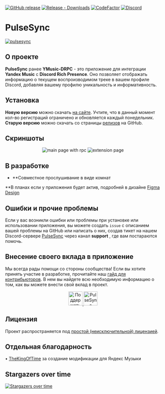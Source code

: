 [![GitHub release](https://img.shields.io/github/release/pulsesync-llc/pulsesync-client.svg)](https://github.com/pulsesync-llc/pulsesync-client/releases/latest)
[![Release - Downloads](https://img.shields.io/github/downloads/pulsesync-llc/pulsesync-client/total?label=Downloads)](https://github.com/pulsesync-llc/pulsesync-client/releases)
[![CodeFactor](https://www.codefactor.io/repository/github/pulsesync-llc/pulsesync-client/badge)](https://www.codefactor.io/repository/github/pulsesync-llc/pulsesync-client)
[![Discord](https://img.shields.io/discord/1227552882744754267.svg?label=&logo=discord&logoColor=ffffff&color=6082FD&labelColor=6082FD)](https://discord.gg/qy42uGTzRy)
# PulseSync
<a href="https://discord.gg/qy42uGTzRy">
     <img alt="pulsesync" src="https://github.com/user-attachments/assets/4fa03fe1-c4ed-49f5-806b-2a182153b75c">
</a>

## О проекте

**PulseSync** ранее **YMusic-DRPC** - это приложение для интеграции **Yandex Music** с **Discord Rich Presence**. Оно позволяет отображать информацию о текущем воспроизводимом треке в вашем профиле Discord, добавляя вашему профилю уникальность и информативность.

## Установка

**Новую версию** можно скачать [на сайте](https://pulsesync.dev). Учтите, что в данный момент кол-во регистраций ограничено и обновляется каждый понедельник. **Старую версию** можно скачать со страницы [релизов](https://github.com/PulseSync-LLC/PulseSync-client/releases) на GitHub. 

## Скриншоты

<p align="center">
     <img alt="main page with rpc" src="https://github.com/user-attachments/assets/51da4c75-8573-486c-8a6a-6dd815b1e622">
     <img alt="extension page" src="https://github.com/user-attachments/assets/c707af55-84bc-48aa-bd03-40848d964848">
</p>


## В разработке
- **Совместное прослушивание в виде комнат

**В планах если у приложения будет актив, подробней в дизайне [Figma Design](https://www.figma.com/design/jjfbkZ7VmUoAOhYecPJpLQ/pulsesync?t=Ul32BGAz6Dg3eNKt-0)

## Ошибки и прочие проблемы

Если у вас возникли ошибки или проблемы при установке или использовании приложения, вы можете создать `issue` с описанием вашей проблемы на GitHub или написать о них, создав тикет на нашем Discord-сервере [PulseSync](https://discord.gg/qy42uGTzRy) через канал **support** , где вам постараются помочь.

## Внесение своего вклада в приложение

Мы всегда рады помощи со стороны сообщества! Если вы хотите принять участие в разработке, прочитайте наш [гайд для контрибьюторов](https://github.com/PulseSync-LLC/PulseSync-client/blob/dev/CONTRIBUTING.md). В нем вы найдете всю необходимую информацию о том, как вы можете внести свой вклад в проект.

<p align="center">
   <a href="https://boosty.to/evt">
      <img height="45" alt="Поддержать на Boosty" src="https://github.com/PulseSync-LLC/PulseSync-client/assets/44835662/b3732e94-cd11-4a11-bce3-3cf0d2c479af">
   </a>
   <a href="https://discord.gg/qy42uGTzRy">
      <img height="45" alt="PulseSync приглашение" src="https://github.com/PulseSync-LLC/PulseSync-client/assets/44835662/2675c886-c609-47d0-804d-1f8504b8ba9c">
   </a>
</p>

## Лицензия

Проект распространяется под [простой (неисключительной) лицензией](https://github.com/PulseSync-LLC/PulseSync-client/blob/dev/LICENSE).

## Отдельная благодарность
 • [TheKingOfTime](https://github.com/TheKing-OfTime) за создание модификации для Яндекс Музыки

## Stargazers over time
[![Stargazers over time](https://starchart.cc/PulseSync-LLC/PulseSync-client.svg?variant=adaptive)](https://starchart.cc/PulseSync-LLC/PulseSync-client)
